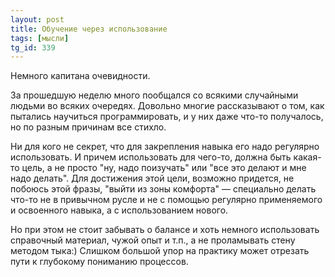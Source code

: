 ```yaml
---
layout: post
title: Обучение через использование
tags: [мысли]
tg_id: 339
---
```

Немного капитана очевидности.

За прошедшую неделю много пообщался со всякими случайными людьми во всяких очередях. Довольно многие рассказывают о том, как пытались научиться программировать, и у них даже что-то получалось, но по разным причинам все стихло.

Ни для кого не секрет, что для закрепления навыка его надо регулярно использовать. И причем использовать для чего-то, должна быть какая-то цель, а не просто "ну, надо поизучать" или "все это делают и мне надо делать". Для достижения этой цели, возможно придется, не побоюсь этой фразы, "выйти из зоны комфорта" — специально делать что-то не в привычном русле и не с помощью регулярно применяемого и освоенного навыка, а с использованием нового. 

Но при этом не стоит забывать о балансе и хоть немного использовать справочный материал, чужой опыт и т.п., а не проламывать стену методом тыка:) Слишком большой упор на практику может отрезать пути к глубокому пониманию процессов. 

